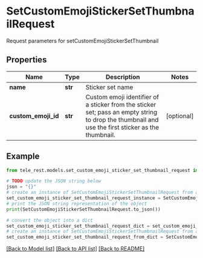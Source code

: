 # SetCustomEmojiStickerSetThumbnailRequest

Request parameters for setCustomEmojiStickerSetThumbnail

## Properties

Name | Type | Description | Notes
------------ | ------------- | ------------- | -------------
**name** | **str** | Sticker set name | 
**custom_emoji_id** | **str** | Custom emoji identifier of a sticker from the sticker set; pass an empty string to drop the thumbnail and use the first sticker as the thumbnail. | [optional] 

## Example

```python
from tele_rest.models.set_custom_emoji_sticker_set_thumbnail_request import SetCustomEmojiStickerSetThumbnailRequest

# TODO update the JSON string below
json = "{}"
# create an instance of SetCustomEmojiStickerSetThumbnailRequest from a JSON string
set_custom_emoji_sticker_set_thumbnail_request_instance = SetCustomEmojiStickerSetThumbnailRequest.from_json(json)
# print the JSON string representation of the object
print(SetCustomEmojiStickerSetThumbnailRequest.to_json())

# convert the object into a dict
set_custom_emoji_sticker_set_thumbnail_request_dict = set_custom_emoji_sticker_set_thumbnail_request_instance.to_dict()
# create an instance of SetCustomEmojiStickerSetThumbnailRequest from a dict
set_custom_emoji_sticker_set_thumbnail_request_from_dict = SetCustomEmojiStickerSetThumbnailRequest.from_dict(set_custom_emoji_sticker_set_thumbnail_request_dict)
```
[[Back to Model list]](../README.md#documentation-for-models) [[Back to API list]](../README.md#documentation-for-api-endpoints) [[Back to README]](../README.md)


